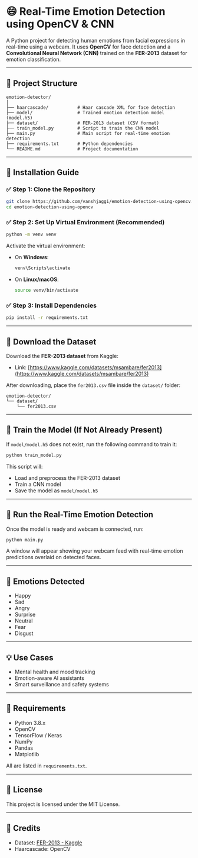 # 😄 Real-Time Emotion Detection using OpenCV & CNN

A Python project for detecting human emotions from facial expressions in real-time using a webcam. It uses **OpenCV** for face detection and a **Convolutional Neural Network (CNN)** trained on the **FER-2013** dataset for emotion classification.

---

## 📁 Project Structure

```
emotion-detector/
│
├── haarcascade/           # Haar cascade XML for face detection
├── model/                 # Trained emotion detection model (model.h5)
├── dataset/               # FER-2013 dataset (CSV format)
├── train_model.py         # Script to train the CNN model
├── main.py                # Main script for real-time emotion detection
├── requirements.txt       # Python dependencies
└── README.md              # Project documentation
```

---

## 🧰 Installation Guide

### ✅ Step 1: Clone the Repository

```bash
git clone https://github.com/vanshjaggi/emotion-detection-using-opencv.git
cd emotion-detection-using-opencv
```

### ✅ Step 2: Set Up Virtual Environment (Recommended)

```bash
python -m venv venv
```

Activate the virtual environment:

- On **Windows**:
  ```bash
  venv\Scripts\activate
  ```

- On **Linux/macOS**:
  ```bash
  source venv/bin/activate
  ```

### ✅ Step 3: Install Dependencies

```bash
pip install -r requirements.txt
```

---

## 📂 Download the Dataset

Download the **FER-2013 dataset** from Kaggle:

- Link: [https://www.kaggle.com/datasets/msambare/fer2013](https://www.kaggle.com/datasets/msambare/fer2013)

After downloading, place the `fer2013.csv` file inside the `dataset/` folder:

```
emotion-detector/
└── dataset/
    └── fer2013.csv
```

---

## 🧠 Train the Model (If Not Already Present)

If `model/model.h5` does not exist, run the following command to train it:

```bash
python train_model.py
```

This script will:
- Load and preprocess the FER-2013 dataset
- Train a CNN model
- Save the model as `model/model.h5`

---

## 🎥 Run the Real-Time Emotion Detection

Once the model is ready and webcam is connected, run:

```bash
python main.py
```

A window will appear showing your webcam feed with real-time emotion predictions overlaid on detected faces.

---

## 🧠 Emotions Detected

- Happy  
- Sad  
- Angry  
- Surprise  
- Neutral  
- Fear  
- Disgust  

---

## 💡 Use Cases

- Mental health and mood tracking  
- Emotion-aware AI assistants  
- Smart surveillance and safety systems  

---

## 📌 Requirements

- Python 3.8.x
- OpenCV
- TensorFlow / Keras
- NumPy
- Pandas
- Matplotlib

All are listed in `requirements.txt`.

---

## 📜 License

This project is licensed under the MIT License.

---

## 🙌 Credits

- Dataset: [FER-2013 - Kaggle](https://www.kaggle.com/datasets/msambare/fer2013)
- Haarcascade: OpenCV

